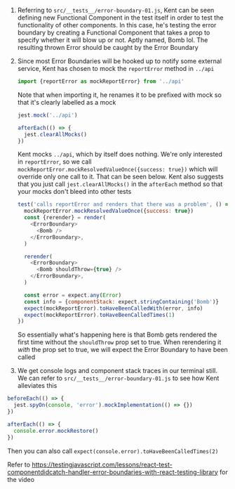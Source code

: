 1. Referring to `src/__tests__/error-boundary-01.js`, Kent can be seen defining
   new Functional Component in the test itself in order to test the
   functionality of other components. In this case, he's testing the error
   boundary by creating a Functional Component that takes a prop to specify
   whether it will blow up or not. Aptly named, Bomb lol. The resulting thrown
   Error should be caught by the Error Boundary
1. Since most Error Boundaries will be hooked up to notify some external
   service, Kent has chosen to mock the `reportError` method in `../api`

   ```js
   import {reportError as mockReportError} from '../api'
   ```

   Note that when importing it, he renames it to be prefixed with mock so that
   it's clearly labelled as a mock

   ```js
   jest.mock('../api')

   afterEach(() => {
     jest.clearAllMocks()
   })
   ```

   Kent mocks `../api`, which by itself does nothing. We're only interested in
   `reportError`, so we call
   `mockReportError.mockResolvedValueOnce({success: true})` which will override
   only one call to it. That can be seen below. Kent also suggests that you just
   call `jest.clearAllMocks()` in the `afterEach` method so that your mocks
   don't bleed into other tests

   ```js
   test('calls reportError and renders that there was a problem', () => {
     mockReportError.mockResolvedValueOnce({success: true})
     const {rerender} = render(
       <ErrorBoundary>
         <Bomb />
       </ErrorBoundary>,
     )

     rerender(
       <ErrorBoundary>
         <Bomb shouldThrow={true} />
       </ErrorBoundary>,
     )

     const error = expect.any(Error)
     const info = {componentStack: expect.stringContaining('Bomb')}
     expect(mockReportError).toHaveBeenCalledWith(error, info)
     expect(mockReportError).toHaveBeenCalledTimes(1)
   })
   ```

   So essentially what's happening here is that Bomb gets rendered the first
   time without the `shouldThrow` prop set to true. When rerendering it _with_
   the prop set to true, we will expect the Error Boundary to have been called

1. We get console logs and component stack traces in our terminal still. We can
   refer to `src/__tests__/error-boundary-01.js` to see how Kent alleviates this

```js
beforeEach(() => {
  jest.spyOn(console, 'error').mockImplementation(() => {})
})

afterEach(() => {
  console.error.mockRestore()
})
```

Then you can also call `expect(console.error).toHaveBeenCalledTimes(2)`

Refer to
https://testingjavascript.com/lessons/react-test-componentdidcatch-handler-error-boundaries-with-react-testing-library
for the video
